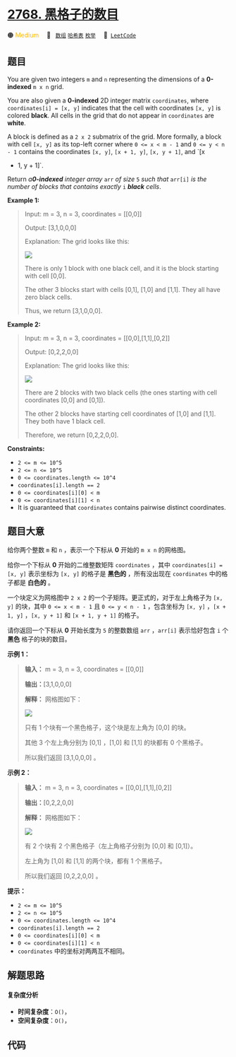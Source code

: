 # [2768. 黑格子的数目](https://leetcode.com/problems/number-of-black-blocks)

🟠 <font color=#ffb800>Medium</font>&emsp; 🔖&ensp; [`数组`](/outline/tag/array.md) [`哈希表`](/outline/tag/hash-table.md) [`枚举`](/outline/tag/enumeration.md)&emsp; 🔗&ensp;[`LeetCode`](https://leetcode.com/problems/number-of-black-blocks)

## 题目

You are given two integers `m` and `n` representing the dimensions of a
**0-indexed**  `m x n` grid.

You are also given a **0-indexed** 2D integer matrix `coordinates`, where
`coordinates[i] = [x, y]` indicates that the cell with coordinates `[x, y]` is
colored **black**. All cells in the grid that do not appear in `coordinates`
are **white**.

A block is defined as a `2 x 2` submatrix of the grid. More formally, a block
with cell `[x, y]` as its top-left corner where `0 <= x < m - 1` and `0 <= y <
n - 1` contains the coordinates `[x, y]`, `[x + 1, y]`, `[x, y + 1]`, and `[x
+ 1, y + 1]`.

Return _a**0-indexed** integer array_ `arr` _of size_ `5` _such that_ `arr[i]`
_is the number of blocks that contains exactly_ `i` _**black** cells_.



**Example 1:**

> Input: m = 3, n = 3, coordinates = [[0,0]]
> 
> Output: [3,1,0,0,0]
> 
> Explanation: The grid looks like this:
> 
> ![](https://assets.leetcode.com/uploads/2023/06/18/screen-shot-2023-06-18-at-44656-am.png)
> 
> There is only 1 block with one black cell, and it is the block starting with cell [0,0].
> 
> The other 3 blocks start with cells [0,1], [1,0] and [1,1]. They all have zero black cells. 
> 
> Thus, we return [3,1,0,0,0]. 

**Example 2:**

> Input: m = 3, n = 3, coordinates = [[0,0],[1,1],[0,2]]
> 
> Output: [0,2,2,0,0]
> 
> Explanation: The grid looks like this:
> 
> ![](https://assets.leetcode.com/uploads/2023/06/18/screen-shot-2023-06-18-at-45018-am.png)
> 
> There are 2 blocks with two black cells (the ones starting with cell coordinates [0,0] and [0,1]).
> 
> The other 2 blocks have starting cell coordinates of [1,0] and [1,1]. They both have 1 black cell.
> 
> Therefore, we return [0,2,2,0,0].

**Constraints:**

  * `2 <= m <= 10^5`
  * `2 <= n <= 10^5`
  * `0 <= coordinates.length <= 10^4`
  * `coordinates[i].length == 2`
  * `0 <= coordinates[i][0] < m`
  * `0 <= coordinates[i][1] < n`
  * It is guaranteed that `coordinates` contains pairwise distinct coordinates.


## 题目大意

给你两个整数 `m` 和 `n` ，表示一个下标从 **0**  开始的 `m x n` 的网格图。

给你一个下标从 **0**  开始的二维整数矩阵 `coordinates` ，其中 `coordinates[i] = [x, y]` 表示坐标为
`[x, y]` 的格子是 **黑色的**  ，所有没出现在 `coordinates` 中的格子都是 **白色的** 。

一个块定义为网格图中 `2 x 2` 的一个子矩阵。更正式的，对于左上角格子为 `[x, y]` 的块，其中 `0 <= x < m - 1` 且 `0
<= y < n - 1` ，包含坐标为 `[x, y]` ，`[x + 1, y]` ，`[x, y + 1]` 和 `[x + 1, y + 1]`
的格子。

请你返回一个下标从 **0**  开始长度为 `5` 的整数数组 `arr` ，`arr[i]` 表示恰好包含 `i` 个 **黑色**  格子的块的数目。



**示例 1：**

> 
> 
> 
> 
> 
> **输入：** m = 3, n = 3, coordinates = [[0,0]]
> 
> **输出：**[3,1,0,0,0]
> 
> **解释：** 网格图如下：
> 
> ![](https://assets.leetcode.com/uploads/2023/06/18/screen-shot-2023-06-18-at-44656-am.png)
> 
> 只有 1 个块有一个黑色格子，这个块是左上角为 [0,0] 的块。
> 
> 其他 3 个左上角分别为 [0,1] ，[1,0] 和 [1,1] 的块都有 0 个黑格子。
> 
> 所以我们返回 [3,1,0,0,0] 。
> 
> 

**示例 2：**

> 
> 
> 
> 
> 
> **输入：** m = 3, n = 3, coordinates = [[0,0],[1,1],[0,2]]
> 
> **输出：**[0,2,2,0,0]
> 
> **解释：** 网格图如下：
> 
> ![](https://assets.leetcode.com/uploads/2023/06/18/screen-shot-2023-06-18-at-45018-am.png)
> 
> 有 2 个块有 2 个黑色格子（左上角格子分别为 [0,0] 和 [0,1]）。
> 
> 左上角为 [1,0] 和 [1,1] 的两个块，都有 1 个黑格子。
> 
> 所以我们返回 [0,2,2,0,0] 。
> 
> 



**提示：**

  * `2 <= m <= 10^5`
  * `2 <= n <= 10^5`
  * `0 <= coordinates.length <= 10^4`
  * `coordinates[i].length == 2`
  * `0 <= coordinates[i][0] < m`
  * `0 <= coordinates[i][1] < n`
  * `coordinates` 中的坐标对两两互不相同。


## 解题思路

#### 复杂度分析

- **时间复杂度**：`O()`，
- **空间复杂度**：`O()`，

## 代码

```javascript

```